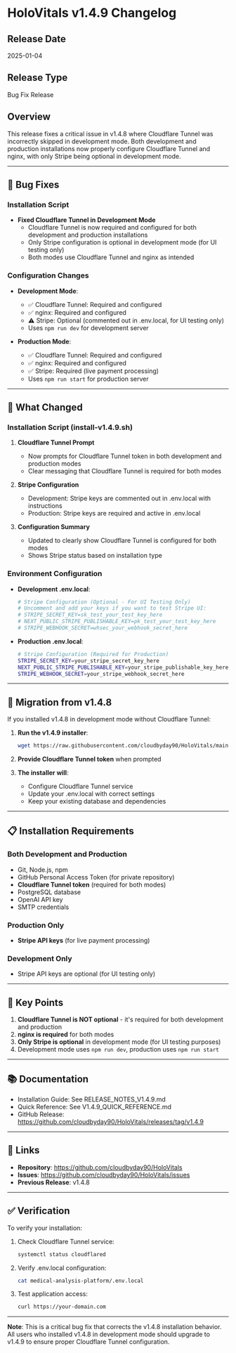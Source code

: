# HoloVitals v1.4.9 Changelog

## Release Date
2025-01-04

## Release Type
Bug Fix Release

## Overview
This release fixes a critical issue in v1.4.8 where Cloudflare Tunnel was incorrectly skipped in development mode. Both development and production installations now properly configure Cloudflare Tunnel and nginx, with only Stripe being optional in development mode.

---

## 🐛 Bug Fixes

### Installation Script
- **Fixed Cloudflare Tunnel in Development Mode**
  - Cloudflare Tunnel is now required and configured for both development and production installations
  - Only Stripe configuration is optional in development mode (for UI testing only)
  - Both modes use Cloudflare Tunnel and nginx as intended

### Configuration Changes
- **Development Mode**:
  - ✅ Cloudflare Tunnel: Required and configured
  - ✅ nginx: Required and configured
  - ⚠️ Stripe: Optional (commented out in .env.local, for UI testing only)
  - Uses `npm run dev` for development server
  
- **Production Mode**:
  - ✅ Cloudflare Tunnel: Required and configured
  - ✅ nginx: Required and configured
  - ✅ Stripe: Required (live payment processing)
  - Uses `npm run start` for production server

---

## 📝 What Changed

### Installation Script (install-v1.4.9.sh)
1. **Cloudflare Tunnel Prompt**
   - Now prompts for Cloudflare Tunnel token in both development and production modes
   - Clear messaging that Cloudflare Tunnel is required for both modes

2. **Stripe Configuration**
   - Development: Stripe keys are commented out in .env.local with instructions
   - Production: Stripe keys are required and active in .env.local

3. **Configuration Summary**
   - Updated to clearly show Cloudflare Tunnel is configured for both modes
   - Shows Stripe status based on installation type

### Environment Configuration
- **Development .env.local**:
  ```bash
  # Stripe Configuration (Optional - For UI Testing Only)
  # Uncomment and add your keys if you want to test Stripe UI:
  # STRIPE_SECRET_KEY=sk_test_your_test_key_here
  # NEXT_PUBLIC_STRIPE_PUBLISHABLE_KEY=pk_test_your_test_key_here
  # STRIPE_WEBHOOK_SECRET=whsec_your_webhook_secret_here
  ```

- **Production .env.local**:
  ```bash
  # Stripe Configuration (Required for Production)
  STRIPE_SECRET_KEY=your_stripe_secret_key_here
  NEXT_PUBLIC_STRIPE_PUBLISHABLE_KEY=your_stripe_publishable_key_here
  STRIPE_WEBHOOK_SECRET=your_stripe_webhook_secret_here
  ```

---

## 🔄 Migration from v1.4.8

If you installed v1.4.8 in development mode without Cloudflare Tunnel:

1. **Run the v1.4.9 installer**:
   ```bash
   wget https://raw.githubusercontent.com/cloudbyday90/HoloVitals/main/scripts/install-v1.4.9.sh && chmod +x install-v1.4.9.sh && ./install-v1.4.9.sh
   ```

2. **Provide Cloudflare Tunnel token** when prompted

3. **The installer will**:
   - Configure Cloudflare Tunnel service
   - Update your .env.local with correct settings
   - Keep your existing database and dependencies

---

## 📋 Installation Requirements

### Both Development and Production
- Git, Node.js, npm
- GitHub Personal Access Token (for private repository)
- **Cloudflare Tunnel token** (required for both modes)
- PostgreSQL database
- OpenAI API key
- SMTP credentials

### Production Only
- **Stripe API keys** (for live payment processing)

### Development Only
- Stripe API keys are optional (for UI testing only)

---

## 🎯 Key Points

1. **Cloudflare Tunnel is NOT optional** - it's required for both development and production
2. **nginx is required** for both modes
3. **Only Stripe is optional** in development mode (for UI testing purposes)
4. Development mode uses `npm run dev`, production uses `npm run start`

---

## 📚 Documentation

- Installation Guide: See RELEASE_NOTES_V1.4.9.md
- Quick Reference: See V1.4.9_QUICK_REFERENCE.md
- GitHub Release: https://github.com/cloudbyday90/HoloVitals/releases/tag/v1.4.9

---

## 🔗 Links

- **Repository**: https://github.com/cloudbyday90/HoloVitals
- **Issues**: https://github.com/cloudbyday90/HoloVitals/issues
- **Previous Release**: v1.4.8

---

## ✅ Verification

To verify your installation:

1. Check Cloudflare Tunnel service:
   ```bash
   systemctl status cloudflared
   ```

2. Verify .env.local configuration:
   ```bash
   cat medical-analysis-platform/.env.local
   ```

3. Test application access:
   ```bash
   curl https://your-domain.com
   ```

---

**Note**: This is a critical bug fix that corrects the v1.4.8 installation behavior. All users who installed v1.4.8 in development mode should upgrade to v1.4.9 to ensure proper Cloudflare Tunnel configuration.